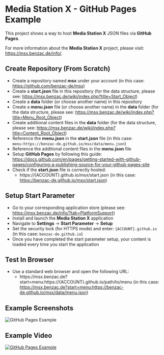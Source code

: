 # Media Station X - GitHub Pages Example
This project shows a way to host **Media Station X** JSON files via **GitHub Pages**.

For more information about the **Media Station X** project, please visit: https://msx.benzac.de/info/.

## Create Repository (From Scratch)
* Create a repository named **msx** under your account (in this case: https://github.com/benzac-de/msx)
* Create a **start.json** file in this repository (for the data structure, please see: https://msx.benzac.de/wiki/index.php?title=Start_Object)
* Create a **data** folder (or choose another name) in this repository
* Create a **menu.json** file (or choose another name) in the **data** folder (for the data structure, please see: https://msx.benzac.de/wiki/index.php?title=Menu_Root_Object)
* Create additional content files in the **data** folder (for the data structure, please see: https://msx.benzac.de/wiki/index.php?title=Content_Root_Object)
* Reference the **menu.json** in the **start.json** file (in this case: `menu:https://benzac-de.github.io/msx/data/menu.json`)
* Reference the additional content files in the **menu.json** file
* Setup **GitHub Pages** by following this guide: https://docs.github.com/en/pages/getting-started-with-github-pages/configuring-a-publishing-source-for-your-github-pages-site
* Check if the **start.json** file is correctly hosted: 
  * <span>https:</span>//{ACCOUNT}.github.io/msx/start.json (in this case: https://benzac-de.github.io/msx/start.json)

## Setup Start Parameter
* Go to your corresponding application store (please see: https://msx.benzac.de/info/?tab=PlatformSupport)
* Install and launch the **Media Station X** application
* Navigate to **Settings** → **Start Parameter** → **Setup**
* Set the security lock (for HTTPS mode) and enter: `{ACCOUNT}.github.io` (in this case: `benzac-de.github.io`)
* Once you have completed the start parameter setup, your content is loaded every time you start the application

## Test In Browser
* Use a standard web browser and open the following URL: 
  * <span>https:</span>//msx.benzac.de?start=menu:<span>https:</span>//{ACCOUNT}.github.io/path/to/menu (in this case: https://msx.benzac.de?start=menu:https://benzac-de.github.io/msx/data/menu.json)

## Example Screenshots
![GitHub Pages Example](https://msx.benzac.de/info/img/github2.png)

## Example Video
[![GitHub Pages Example](https://img.youtube.com/vi/d9gff20WY4M/maxresdefault.jpg)](https://www.youtube.com/watch?v=d9gff20WY4M)

